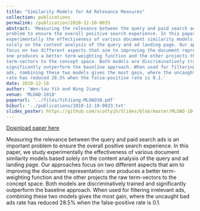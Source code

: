 ```yaml
---
title: "Similarity Models for Ad Relevance Measures"
collection: publications
permalink: /publication/2010-12-10-0033
abstract: 'Measuring the relevance between the query and paid search ads is an important
problem to ensure the overall positive search experience. In this paper, we study
experimentally the effectiveness of various document similarity models based
solely on the content analysis of the query and ad landing page. Our approaches
focus on two different aspects that aim to improving the document representation:
one produces a better term-weighting function and the other projects the raw
term-vectors to the concept space. Both models are discriminatively trained and
significantly outperform the baseline approach. When used for filtering irrelevant
ads, combining these two models gives the most gain, where the uncaught bad ads
rate has reduced 28.5% when the false-positive rate is 0.1.'
date: 2010-12-10
author: 'Wen-tau Yih and Ning Jiang'
venue: 'MLOAD-2010'
paperurl: '../files/YihJiang-MLOAD10.pdf'
biburl: '../publications/2010-12-10-0033.txt'
slides_poster: https://github.com/scottyih/Slides/blob/master/MLOAD-10-deck.pptx
---
```


<a href='../files/YihJiang-MLOAD10.pdf'>Download paper here</a>

Measuring the relevance between the query and paid search ads is an important
problem to ensure the overall positive search experience. In this paper, we study
experimentally the effectiveness of various document similarity models based
solely on the content analysis of the query and ad landing page. Our approaches
focus on two different aspects that aim to improving the document representation:
one produces a better term-weighting function and the other projects the raw
term-vectors to the concept space. Both models are discriminatively trained and
significantly outperform the baseline approach. When used for filtering irrelevant
ads, combining these two models gives the most gain, where the uncaught bad ads
rate has reduced 28.5% when the false-positive rate is 0.1.
